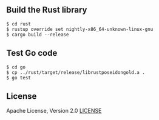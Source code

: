 ## Build the Rust library

```
$ cd rust
$ rustup override set nightly-x86_64-unknown-linux-gnu
$ cargo build --release
```

## Test Go code

```
$ cd go
$ cp ../rust/target/release/librustposeidongold.a .
$ go test
```

## License
Apache License, Version 2.0 [LICENSE](LICENSE)
